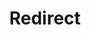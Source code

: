 ﻿---
layout: src/layouts/Redirect.astro
title: Redirect
redirect: https://octopus.com/docs/octopus-rest-api/cli/octopus-deployment-target-polling-tentacle
pubDate:  2023-01-01
navSearch: false
navSitemap: false
navMenu: false
---
